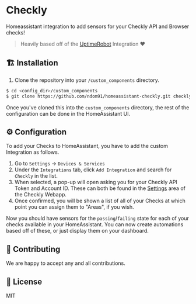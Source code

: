 # Checkly

Homeassistant integration to add sensors for your Checkly API and Browser checks!

> Heavily based off of the [UptimeRobot](https://github.com/home-assistant/core/tree/dev/homeassistant/components/uptimerobot) Integration ❤️

## 🏗 Installation

1. Clone the repository into your `/custom_components` directory.

```bash
$ cd <config_dir>/custom_components
$ git clone https://github.com/ndom91/homeassistant-checkly.git checkly
```

Once you've cloned this into the `custom_components` directory, the rest of the configuration can be done in the HomeAssistant UI.

## ⚙ Configuration

To add your Checks to HomeAssistant, you have to add the custom Integration as follows.

1. Go to `Settings` -> `Devices & Services`
2. Under the `Integrations` tab, click `Add Integration` and search for `Checkly` in the list.
3. When selected, a pop-up will open asking you for your Checkly API Token and Account ID. These can both be found in the [Settings](https://app.checklyhq.com/settings) area of the Checkly Webapp.
4. Once confirmed, you will be shown a list of all of your Checks at which point you can assign them to "Areas", if you wish.

Now you should have sensors for the `passing`/`failing` state for each of your checks available in your HomeAssistant. You can now create automations based off of these, or just display them on your dashboard. 

## 👷 Contributing

We are happy to accept any and all contributions.

## 📝 License

MIT
